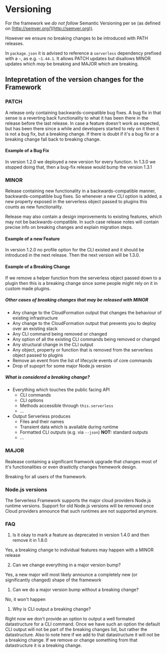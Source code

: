 # Versioning

For the framework we _do not follow_ Semantic Versioning per se (as defined on [http://semver.org/](http://semver.org)).

However we ensure no breaking changes to be introduced with PATH releases.

In `package.json` it is advised to reference a `serverless` dependency prefixed with a `~`, as e.g. `~1.44.1`. It allows PATCH updates but disallows MINOR updates which _may_ be breaking and MAJOR which are breaking.

## Intepretation of the version changes for the Framework

### PATCH

A release only containing backwards-compatible bug fixes. A bug fix in that sense is a reverting back functionality to what it has been there in the release before the last release. In case a feature doesn't work as expected, but has been there since a while and developers started to rely on it then it is not a bug fix, but a breaking change. If there is doubt if it's a bug fix or a breaking change fall back to breaking change.

#### Example of a Bug Fix

In version 1.2.0 we deployed a new version for every function. In 1.3.0 we stopped doing that, then a bug-fix release would bump the version 1.3.1

### MINOR

Release containing new functionality in a backwards-compatible manner, backwards-compatible bug fixes. So whenever a new CLI option is added, a new property exposed in the serverless object passed to plugins this counts as new functionality.

Release may also contain a design improvements to existing features, which may not be backwards-compatible. In such case release notes will contain precise info on breaking changes and explain migration steps.

#### Example of a new Feature

In version 1.2.0 no profile option for the CLI existed and it should be introduced in the next release. Then the next version will be 1.3.0.

#### Example of a Breaking Change

If we remove a helper function from the serverless object passed down to a plugin then this is a breaking change since some people might rely on it in custom made plugins.

##### Other cases of breaking changes that may be released with MINOR

- Any change to the CloudFormation output that changes the behaviour of existing infrastructure
- Any change to the CloudFormation output that prevents you to deploy over an existing stack
- Any CLI command being removed or changed
- Any option of all the existing CLI commands being removed or changed
- Any structural change in the CLI output
- Any object, property or function that is removed from the serverless object passed to plugins
- Remove an event from the list of lifecycle events of core commands
- Drop of supoprt for some major Node.js  version

##### What is considered a breaking change?

- Everything which touches the public facing API
  + CLI commands
  + CLI options
  + Methods accessible through `this.serverless`
  + ...
- Output Serverless produces
  + Files and their names
  + Transient data which is available during runtime
  + Formatted CLI outputs (e.g. via `--json`) **NOT:** standard outputs
  + ...


### MAJOR

Realease containing a significant framwork upgrade that changes most of it's functionalities or even drastictly changes fremework design.

Breaking for all users of the framework.

### Node.js versions

The Serverless Framework supports the major cloud providers Node.js runtime versions. Support for old Node.js versions will be removed once Cloud providers announce that such runtimes are not supported anymore.

### FAQ

1. Is it okay to mark a feature as deprecated in version 1.4.0 and then remove it in 1.8.0

Yes, a breaking change to individual features may happen with a MINOR release

2. Can we change everything in a major version bump?

Yes, a new major will most likely announce a completely new (or significantly changed) shape of the framework

1. Can we do a major version bump without a breaking change?

No, it won't happen

1. Why is CLI output a breaking change?

Right now we don't provide an option to output a well formated datastructure for a CLI command. Once we have such an option the default CLI output will not be part of the breaking changes list, but rather the datastructure. Also to note here if we add to that datastructure it will not be a breaking change. If we remove or change something from that datastructure it is a breaking change.
